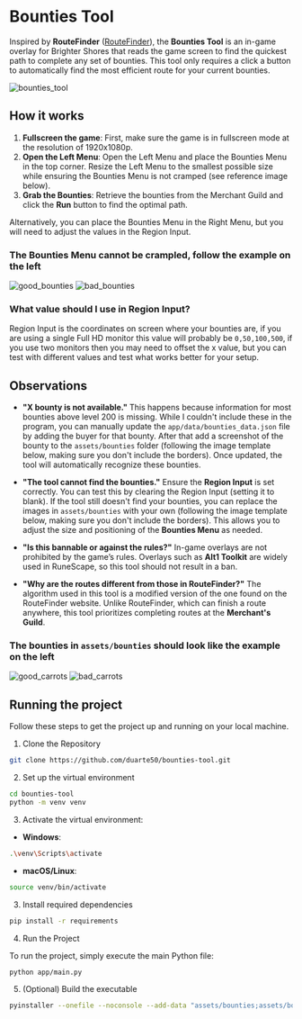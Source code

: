 # Bounties Tool

Inspired by **RouteFinder** ([RouteFinder](https://brighter-shores-routefinder.com/)), the **Bounties Tool** is an in-game overlay for Brighter Shores that reads the game screen to find the quickest path to complete any set of bounties. This tool only requires a click a button to automatically find the most efficient route for your current bounties.

![bounties_tool](https://github.com/user-attachments/assets/d558e658-cfe4-4978-9531-cf9b3b9bd021)


## How it works

1. **Fullscreen the game**: First, make sure the game is in fullscreen mode at the resolution of 1920x1080p.
2. **Open the Left Menu**: Open the Left Menu and place the Bounties Menu in the top corner. Resize the Left Menu to the smallest possible size while ensuring the Bounties Menu is not cramped (see reference image below).
3. **Grab the Bounties**: Retrieve the bounties from the Merchant Guild and click the **Run** button to find the optimal path.

Alternatively, you can place the Bounties Menu in the Right Menu, but you will need to adjust the values in the Region Input.

### The Bounties Menu cannot be crampled, follow the example on the left

![good_bounties](https://github.com/user-attachments/assets/53d77f4b-10b3-4eef-bae9-9827ba6c8131)
![bad_bounties](https://github.com/user-attachments/assets/af90e8ed-01cb-4cec-9892-b2203dbd1838)


### What value should I use in Region Input?

Region Input is the coordinates on screen where your bounties are, if you are using a single Full HD monitor this value will probably be ```0,50,100,500```, if you use two monitors then you may need to offset the x value, but you can test with different values and test what works better for your setup.

## Observations

- **"X bounty is not available."**
  This happens because information for most bounties above level 200 is missing. While I couldn't include these in the program, you can manually update the `app/data/bounties_data.json` file by adding the buyer for that bounty. After that add a screenshot of the bounty to the `assets/bounties` folder (following the image template below, making sure you don't include the borders). Once updated, the tool will automatically recognize these bounties.

- **"The tool cannot find the bounties."**
  Ensure the **Region Input** is set correctly. You can test this by clearing the Region Input (setting it to blank). If the tool still doesn't find your bounties, you can replace the images in `assets/bounties` with your own (following the image template below, making sure you don't include the borders). This allows you to adjust the size and positioning of the **Bounties Menu** as needed.



- **"Is this bannable or against the rules?"**
  In-game overlays are not prohibited by the game’s rules. Overlays such as **Alt1 Toolkit** are widely used in RuneScape, so this tool should not result in a ban.

- **"Why are the routes different from those in RouteFinder?"**
  The algorithm used in this tool is a modified version of the one found on the RouteFinder website. Unlike RouteFinder, which can finish a route anywhere, this tool prioritizes completing routes at the **Merchant's Guild**.

### The bounties in `assets/bounties` should look like the example on the left

![good_carrots](https://github.com/user-attachments/assets/13154e25-ce43-4ee4-b0f2-98e2352094ef)
![bad_carrots](https://github.com/user-attachments/assets/18b9609e-faf8-4db6-b000-e696474c58aa)



## Running the project

Follow these steps to get the project up and running on your local machine.

1. Clone the Repository

```bash
git clone https://github.com/duarte50/bounties-tool.git
```

2. Set up the virtual environment

```bash
cd bounties-tool
python -m venv venv
```

3. Activate the virtual environment:

- **Windows**:

```bash
.\venv\Scripts\activate
```

- **macOS/Linux**:

```bash
source venv/bin/activate
```

3. Install required dependencies

```bash
pip install -r requirements
```

4. Run the Project

To run the project, simply execute the main Python file:

```bash
python app/main.py
```

5. (Optional) Build the executable

```bash
pyinstaller --onefile --noconsole --add-data "assets/bounties;assets/bounties" --add-data "app/data;app/data" app/main.py
```
